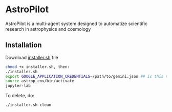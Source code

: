 # AstroPilot

AstroPilot is a multi-agent system designed to automatize scientific research in astrophysics and cosmology

## Installation

Download [installer.sh](https://github.com/AstroPilot-AI/AstroPilot/blob/bbdev/installer.sh) file

```bash
chmod +x installer.sh, then:
./installer.sh
export GOOGLE_APPLICATION_CREDENTIALS=/path/to/gemini.json ## is this needed? maybe not...
source astrop_env/bin/activate
jupyter-lab
```
To delete, do:

```bash
./installer.sh clean
```
